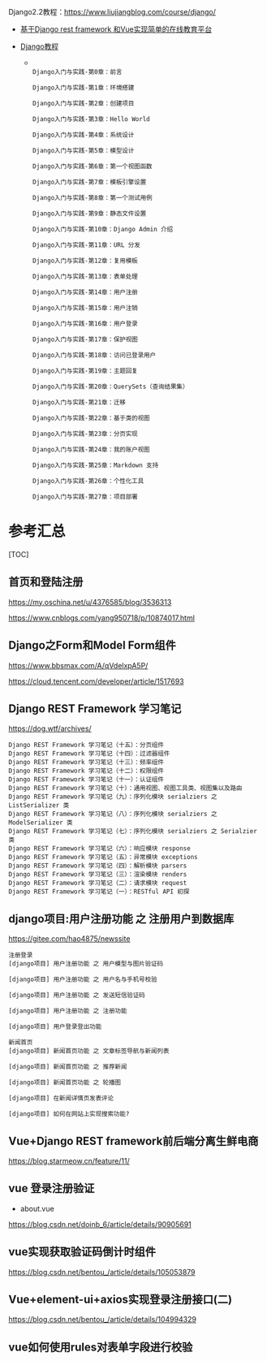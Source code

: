 

Django2.2教程：https://www.liujiangblog.com/course/django/



- [基于Django rest framework 和Vue实现简单的在线教育平台](https://www.cnblogs.com/yxiaodao/p/10018624.html)

- [Django教程](https://foofish.net/category/djangojiao-cheng.html)

  - ```
    
    Django入门与实践-第0章：前言
    
    Django入门与实践-第1章：环境搭建
    
    Django入门与实践-第2章：创建项目
    
    Django入门与实践-第3章：Hello World
    
    Django入门与实践-第4章：系统设计
    
    Django入门与实践-第5章：模型设计
    
    Django入门与实践-第6章：第一个视图函数
    
    Django入门与实践-第7章：模板引擎设置
    
    Django入门与实践-第8章：第一个测试用例
    
    Django入门与实践-第9章：静态文件设置
    
    Django入门与实践-第10章：Django Admin 介绍
    
    Django入门与实践-第11章：URL 分发
    
    Django入门与实践-第12章：复用模板
    
    Django入门与实践-第13章：表单处理
    
    Django入门与实践-第14章：用户注册
    
    Django入门与实践-第15章：用户注销
    
    Django入门与实践-第16章：用户登录
    
    Django入门与实践-第17章：保护视图
    
    Django入门与实践-第18章：访问已登录用户
    
    Django入门与实践-第19章：主题回复
    
    Django入门与实践-第20章：QuerySets（查询结果集）
    
    Django入门与实践-第21章：迁移
    
    Django入门与实践-第22章：基于类的视图
    
    Django入门与实践-第23章：分页实现
    
    Django入门与实践-第24章：我的账户视图
    
    Django入门与实践-第25章：Markdown 支持
    
    Django入门与实践-第26章：个性化工具
    
    Django入门与实践-第27章：项目部署
    ```



# 参考汇总

[TOC]

## 首页和登陆注册

https://my.oschina.net/u/4376585/blog/3536313

https://www.cnblogs.com/yang950718/p/10874017.html



## Django之Form和Model Form组件

https://www.bbsmax.com/A/qVdelxpA5P/

https://cloud.tencent.com/developer/article/1517693



## Django REST Framework 学习笔记

https://dog.wtf/archives/

```
Django REST Framework 学习笔记（十五）：分页组件
Django REST Framework 学习笔记（十四）：过滤器组件
Django REST Framework 学习笔记（十三）：频率组件
Django REST Framework 学习笔记（十二）：权限组件
Django REST Framework 学习笔记（十一）：认证组件
Django REST Framework 学习笔记（十）：通用视图、视图工具类、视图集以及路由
Django REST Framework 学习笔记（九）：序列化模块 serialziers 之 ListSerializer 类
Django REST Framework 学习笔记（八）：序列化模块 serialziers 之 ModelSerializer 类
Django REST Framework 学习笔记（七）：序列化模块 serialziers 之 Serialzier 类
Django REST Framework 学习笔记（六）：响应模块 response
Django REST Framework 学习笔记（五）：异常模块 exceptions
Django REST Framework 学习笔记（四）：解析模块 parsers
Django REST Framework 学习笔记（三）：渲染模块 renders
Django REST Framework 学习笔记（二）：请求模块 request
Django REST Framework 学习笔记（一）：RESTful API 初探
```



## django项目:用户注册功能 之 注册用户到数据库

https://gitee.com/hao4875/newssite

```
注册登录
[django项目] 用户注册功能 之 用户模型与图片验证码

[django项目] 用户注册功能 之 用户名与手机号校验

[django项目] 用户注册功能 之 发送短信验证码

[django项目] 用户注册功能 之 注册功能

[django项目] 用户登录登出功能

新闻首页
[django项目] 新闻首页功能 之 文章标签导航与新闻列表

[django项目] 新闻首页功能 之 推荐新闻

[django项目] 新闻首页功能 之 轮播图

[django项目] 在新闻详情页发表评论

[django项目] 如何在网站上实现搜索功能?
```



## Vue+Django REST framework前后端分离生鲜电商

https://blog.starmeow.cn/feature/11/



## vue 登录注册验证

- about.vue

https://blog.csdn.net/doinb_6/article/details/90905691



## vue实现获取验证码倒计时组件

https://blog.csdn.net/bentou_/article/details/105053879



## Vue+element-ui+axios实现登录注册接口(二)

https://blog.csdn.net/bentou_/article/details/104994329



## vue如何使用rules对表单字段进行校验